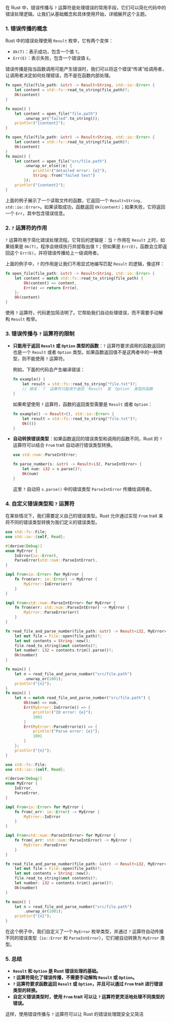 在 Rust 中，错误传播与 `?` 运算符是处理错误的常用手段，它们可以简化代码中的错误处理逻辑。让我们从基础概念和具体使用开始，详细展开这个主题。

### 1. 错误传播的概念

Rust 中的错误处理使用 `Result` 枚举，它有两个变体：

- `Ok(T)`：表示成功，包含一个值 `T`。
- `Err(E)`：表示失败，包含一个错误值 `E`。

错误传播是指当函数调用可能产生错误时，我们可以将这个错误“传递”给调用者，让调用者决定如何处理错误，而不是在函数内部处理。

```rust
fn open_file(file_path: &str) -> Result<String, std::io::Error> {
    let content = std::fs::read_to_string(file_path)?;
    Ok(content)
}

fn main() {
    let content = open_file("file.path")
        .unwrap_or("failed".to_string());
    println!("{content}");
}
```
```rust
fn open_file(file_path: &str) -> Result<String, std::io::Error> {
    let content = std::fs::read_to_string(file_path)?;
    Ok(content)
}
fn main() {
    let content = open_file("src/file.path")
        .unwrap_or_else(|e| {
            println!("detailed error: {e}");
            String::from("failed text")
        });
    println!("{content}");
}
```

上面的例子展示了一个读取文件的函数，它返回一个 `Result<String, std::io::Error>`。如果读取成功，函数返回 `Ok(content)`；如果失败，它将返回一个 `Err`，其中包含错误信息。

### 2. `?` 运算符的作用

`?` 运算符用于简化错误处理流程。它背后的逻辑是：当 `?` 作用在 `Result` 上时，如果结果是 `Ok(T)`，程序会继续执行并提取出值 `T`；但如果是 `Err(E)`，函数会立即返回这个 `Err(E)`，并将错误传播给上一级调用者。

上面的例子中，`?` 的作用是让我们不用显式地编写匹配 `Result` 的逻辑，像这样：

```rust
fn open_file(file_path: &str) -> Result<String, std::io::Error> {
    let content = match std::fs::read_to_string(file_path) {
        Ok(content) => content,
        Err(e) => return Err(e),
    };
    Ok(content)
}
```

使用 `?` 运算符，代码更加简洁明了。它帮助我们自动处理错误，而不需要手动解构 `Result` 枚举。

### 3. 错误传播与 `?` 运算符的限制

- **只能用于返回 `Result` 或 `Option` 类型的函数**：`?` 运算符要求调用的函数返回的也是一个 `Result` 或者 `Option` 类型。如果函数返回值不是这两者中的一种类型，则不能使用 `?` 运算符。
  
  例如，下面的代码会产生编译错误：

  ```rust
  fn example() {
      let result = std::fs::read_to_string("file.txt")?;
      // 错误：`?` 运算符只能用于返回 `Result` 或 `Option` 类型的函数
  }
  ```

  如果希望使用 `?` 运算符，函数的返回类型需要是 `Result` 或者 `Option`：

  ```rust
  fn example() -> Result<(), std::io::Error> {
      let result = std::fs::read_to_string("file.txt")?;
      Ok(())
  }
  ```

- **自动转换错误类型**：如果函数返回的错误类型和调用的函数不同，Rust 的 `?` 运算符可以结合 `From` trait 自动进行错误类型转换。

  ```rust
  use std::num::ParseIntError;

  fn parse_number(s: &str) -> Result<i32, ParseIntError> {
      let num: i32 = s.parse()?;
      Ok(num)
  }
  ```

  这里 `?` 自动将 `s.parse()` 中的错误类型 `ParseIntError` 传播给调用者。

### 4. 自定义错误类型和 `?` 运算符

在某些情况下，我们需要定义自己的错误类型。Rust 允许通过实现 `From` trait 来将不同的错误类型转换为我们定义的错误类型。

```rust
use std::fs::File;
use std::io::{self, Read};

#[derive(Debug)]
enum MyError {
    IoError(io::Error),
    ParseError(std::num::ParseIntError),
}

impl From<io::Error> for MyError {
    fn from(err: io::Error) -> MyError {
        MyError::IoError(err)
    }
}

impl From<std::num::ParseIntError> for MyError {
    fn from(err: std::num::ParseIntError) -> MyError {
        MyError::ParseError(err)
    }
}

fn read_file_and_parse_number(file_path: &str) -> Result<i32, MyError> {
    let mut file = File::open(file_path)?;
    let mut contents = String::new();
    file.read_to_string(&mut contents)?;
    let number: i32 = contents.trim().parse()?;
    Ok(number)
}

fn main() {
    let n = read_file_and_parse_number("src/file.path")
        .unwrap_or(1001);
    println!("{n}");
}
fn main() {
    let n = match read_file_and_parse_number("src/file.path") {
        Ok(num) => num,
        Err(MyError::IoError(e)) => {
            println!("IO error: {e}");
            1001
        }
        Err(MyError::ParseError(e)) => {
            println!("Parse error: {e}");
            1001
        }
    };
    println!("{n}");
}
```

```rust
use std::fs::File;
use std::io::{self, Read};

#[derive(Debug)]
enum MyError {
    IoError,
    ParseError,
}

impl From<io::Error> for MyError {
    fn from(_err: io::Error) -> MyError {
        MyError::IoError
    }
}

impl From<std::num::ParseIntError> for MyError {
    fn from(_err: std::num::ParseIntError) -> MyError {
        MyError::ParseError
    }
}

fn read_file_and_parse_number(file_path: &str) -> Result<i32, MyError> {
    let mut file = File::open(file_path)?;
    let mut contents = String::new();
    file.read_to_string(&mut contents)?;
    let number: i32 = contents.trim().parse()?;
    Ok(number)
}

fn main() {
    let n = read_file_and_parse_number("src/file.path")
        .unwrap_or(1001);
    println!("{n}");
}
```

在这个例子中，我们自定义了一个 `MyError` 枚举类型，并通过 `?` 运算符自动传播不同的错误类型（`io::Error` 和 `ParseIntError`），它们被自动转换为 `MyError` 类型。

### 5. 总结

- **`Result` 和 `Option` 是 Rust 错误处理的基础。**
- **`?` 运算符简化了错误传播，不需要手动解构 `Result` 或 `Option`。**
- **`?` 运算符要求函数返回 `Result` 或 `Option`，并且可以通过 `From` trait 进行错误类型的转换。**
- **自定义错误类型时，使用 `From` trait 可以让 `?` 运算符更灵活地处理不同类型的错误。**

这样，使用错误传播与 `?` 运算符可以让 Rust 的错误处理既安全又简洁
